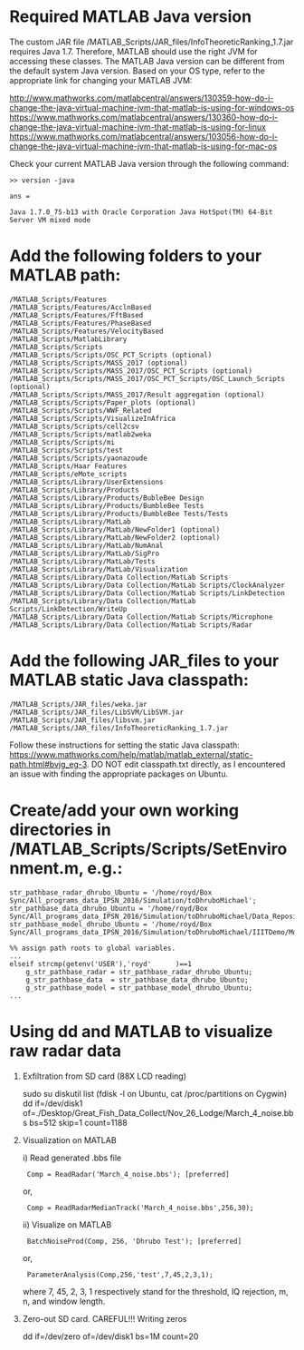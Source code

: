 # Required  MATLAB Java version

The custom JAR file /MATLAB_Scripts/JAR_files/InfoTheoreticRanking_1.7.jar requires Java 1.7. Therefore, MATLAB should use the right JVM for accessing these classes. The MATLAB Java version can be different from the default system Java version. Based on your OS type, refer to the appropriate link for changing your MATLAB JVM:

http://www.mathworks.com/matlabcentral/answers/130359-how-do-i-change-the-java-virtual-machine-jvm-that-matlab-is-using-for-windows-os
https://www.mathworks.com/matlabcentral/answers/130360-how-do-i-change-the-java-virtual-machine-jvm-that-matlab-is-using-for-linux
https://www.mathworks.com/matlabcentral/answers/103056-how-do-i-change-the-java-virtual-machine-jvm-that-matlab-is-using-for-mac-os

Check your current MATLAB Java version through the following command:

    >> version -java

    ans =

    Java 1.7.0_75-b13 with Oracle Corporation Java HotSpot(TM) 64-Bit Server VM mixed mode

# Add the following folders to your MATLAB path:

	/MATLAB_Scripts/Features
	/MATLAB_Scripts/Features/AcclnBased
	/MATLAB_Scripts/Features/FftBased
	/MATLAB_Scripts/Features/PhaseBased
	/MATLAB_Scripts/Features/VelocityBased
	/MATLAB_Scripts/MatlabLibrary
	/MATLAB_Scripts/Scripts
	/MATLAB_Scripts/Scripts/OSC_PCT_Scripts (optional)
	/MATLAB_Scripts/Scripts/MASS_2017 (optional)
	/MATLAB_Scripts/Scripts/MASS_2017/OSC_PCT_Scripts (optional)
	/MATLAB_Scripts/Scripts/MASS_2017/OSC_PCT_Scripts/OSC_Launch_Scripts (optional)
	/MATLAB_Scripts/Scripts/MASS_2017/Result aggregation (optional)
	/MATLAB_Scripts/Scripts/Paper_plots (optional)
	/MATLAB_Scripts/Scripts/WWF_Related
	/MATLAB_Scripts/Scripts/VisualizeInAfrica
	/MATLAB_Scripts/Scripts/cell2csv
	/MATLAB_Scripts/Scripts/matlab2weka
	/MATLAB_Scripts/Scripts/mi
	/MATLAB_Scripts/Scripts/test
	/MATLAB_Scripts/Scripts/yaonazoude
	/MATLAB_Scripts/Haar Features
	/MATLAB_Scripts/eMote_scripts
	/MATLAB_Scripts/Library/UserExtensions
	/MATLAB_Scripts/Library/Products
	/MATLAB_Scripts/Library/Products/BubleBee Design
	/MATLAB_Scripts/Library/Products/BumbleBee Tests
	/MATLAB_Scripts/Library/Products/BumbleBee Tests/Tests
	/MATLAB_Scripts/Library/MatLab
	/MATLAB_Scripts/Library/MatLab/NewFolder1 (optional)
	/MATLAB_Scripts/Library/MatLab/NewFolder2 (optional)
	/MATLAB_Scripts/Library/MatLab/NumAnal
	/MATLAB_Scripts/Library/MatLab/SigPro
	/MATLAB_Scripts/Library/MatLab/Tests
	/MATLAB_Scripts/Library/MatLab/Visualization
	/MATLAB_Scripts/Library/Data Collection/MatLab Scripts
	/MATLAB_Scripts/Library/Data Collection/MatLab Scripts/ClockAnalyzer
	/MATLAB_Scripts/Library/Data Collection/MatLab Scripts/LinkDetection
	/MATLAB_Scripts/Library/Data Collection/MatLab Scripts/LinkDetection/WriteUp
	/MATLAB_Scripts/Library/Data Collection/MatLab Scripts/Microphone
	/MATLAB_Scripts/Library/Data Collection/MatLab Scripts/Radar

# Add the following JAR_files to your MATLAB static Java classpath:

	/MATLAB_Scripts/JAR_files/weka.jar
	/MATLAB_Scripts/JAR_files/LibSVM/LibSVM.jar
	/MATLAB_Scripts/JAR_files/libsvm.jar
	/MATLAB_Scripts/JAR_files/InfoTheoreticRanking_1.7.jar

Follow these instructions for setting the static Java classpath: https://www.mathworks.com/help/matlab/matlab_external/static-path.html#bvjg_eg-3.
DO NOT edit classpath.txt directly, as I encountered an issue with finding the appropriate packages on Ubuntu.

# Create/add your own working directories in /MATLAB_Scripts/Scripts/SetEnvironment.m, e.g.:

	str_pathbase_radar_dhrubo_Ubuntu = '/home/royd/Box Sync/All_programs_data_IPSN_2016/Simulation/toDhruboMichael';
	str_pathbase_data_dhrubo_Ubuntu = '/home/royd/Box Sync/All_programs_data_IPSN_2016/Simulation/toDhruboMichael/Data_Repository';
	str_pathbase_model_dhrubo_Ubuntu = '/home/royd/Box Sync/All_programs_data_IPSN_2016/Simulation/toDhruboMichael/IIITDemo/Models/royd';
	
	%% assign path roots to global variables.
	...
	elseif strcmp(getenv('USER'),'royd'      )==1
	    g_str_pathbase_radar = str_pathbase_radar_dhrubo_Ubuntu;
	    g_str_pathbase_data  = str_pathbase_data_dhrubo_Ubuntu;
	    g_str_pathbase_model = str_pathbase_model_dhrubo_Ubuntu;
	...

# Using dd and MATLAB to visualize raw radar data

1. Exfiltration from SD card (88X LCD reading) 
 
	sudo su 
	diskutil list       (fdisk -l on Ubuntu, cat /proc/partitions on Cygwin) 
	dd if=/dev/disk1 of=./Desktop/Great_Fish_Data_Collect/Nov_26_Lodge/March_4_noise.bbs bs=512 skip=1 count=1188

2. Visualization on MATLAB

	i)  Read generated .bbs file

		Comp = ReadRadar('March_4_noise.bbs'); [preferred]

	or,

		Comp = ReadRadarMedianTrack('March_4_noise.bbs',256,30);

	ii) Visualize on MATLAB

		BatchNoiseProd(Comp, 256, 'Dhrubo Test'); [preferred]
		
	or,

		ParameterAnalysis(Comp,256,'test',7,45,2,3,1);

	 where 7, 45, 2, 3, 1 respectively stand for the threshold, IQ rejection, m, n, and window length.

3. Zero-out SD card. CAREFUL!!! Writing zeros

	dd if=/dev/zero of=/dev/disk1 bs=1M count=20
